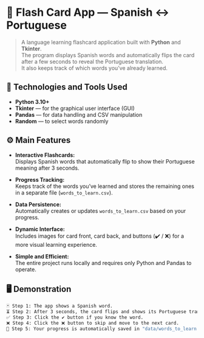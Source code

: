 # 🧠 Flash Card App — Spanish ↔ Portuguese

> A language learning flashcard application built with **Python** and **Tkinter**.  
> The program displays Spanish words and automatically flips the card after a few seconds to reveal the Portuguese translation.  
> It also keeps track of which words you’ve already learned.

## 🧩 Technologies and Tools Used

- **Python 3.10+**
- **Tkinter** — for the graphical user interface (GUI)
- **Pandas** — for data handling and CSV manipulation
- **Random** — to select words randomly

## ⚙️ Main Features

- **Interactive Flashcards:**  
  Displays Spanish words that automatically flip to show their Portuguese meaning after 3 seconds.  

- **Progress Tracking:**  
  Keeps track of the words you’ve learned and stores the remaining ones in a separate file (`words_to_learn.csv`).  

- **Data Persistence:**  
  Automatically creates or updates `words_to_learn.csv` based on your progress.  

- **Dynamic Interface:**  
  Includes images for card front, card back, and buttons (✔️ / ❌) for a more visual learning experience.  

- **Simple and Efficient:**  
  The entire project runs locally and requires only Python and Pandas to operate.

## 🖥️ Demonstration

```bash
🃏 Step 1: The app shows a Spanish word.
⏳ Step 2: After 3 seconds, the card flips and shows its Portuguese translation.
✅ Step 3: Click the ✔️ button if you know the word.
❌ Step 4: Click the ❌ button to skip and move to the next card.
📂 Step 5: Your progress is automatically saved in "data/words_to_learn.csv".
